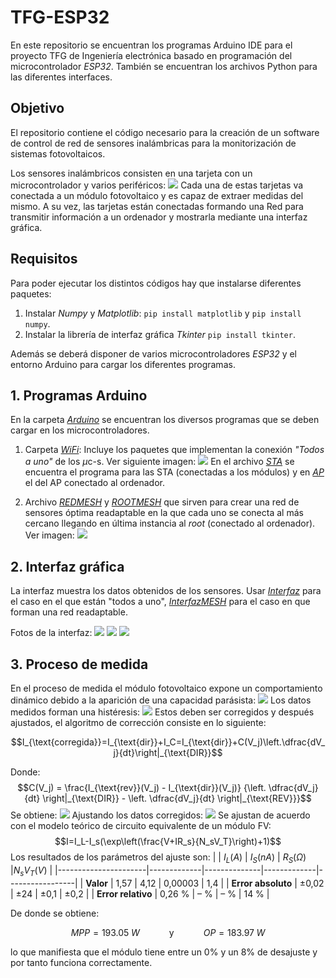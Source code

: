 # TFG-ESP32
En este repositorio se encuentran los programas Arduino IDE para el proyecto TFG de Ingeniería electrónica basado en programación del microcontrolador *ESP32*. También se encuentran los archivos Python para las diferentes interfaces.

## Objetivo
El repositorio contiene el código necesario para la creación de un software de control de red de sensores inalámbricas para la monitorización de sistemas fotovoltaicos.

Los sensores inalámbricos consisten en una tarjeta con un microcontrolador y varios periféricos:
![](./Fotos/fotoplaca.jpeg.png)
Cada una de estas tarjetas va conectada a un módulo fotovoltaico y es capaz de extraer medidas del mismo. A su vez, las tarjetas están conectadas formando una Red para transmitir información a un ordenador y mostrarla mediante una interfaz gráfica.
## Requisitos
Para poder ejecutar los distintos códigos hay que instalarse diferentes paquetes:
1. Instalar *Numpy* y *Matplotlib*: `pip install matplotlib` y `pip install numpy`.
1. Instalar la librería de interfaz gráfica *Tkinter* `pip install tkinter`.

Además se deberá disponer de varios microcontroladores *ESP32* y el entorno Arduino para cargar los diferentes programas.

## 1. Programas Arduino
En la carpeta  *[Arduino](./Arduino/)* se encuentran los diversos programas que se deben cargar en los microcontroladores.
1. Carpeta *[WiFi](./Arduino/WIFI/)*: Incluye los paquetes que implementan la conexión *"Todos a uno"* de los $\mu$c-s. Ver siguiente imagen:
![](./Fotos/Red.png)
En el archivo *[STA](./Arduino/wifi2/STAserver/STAserver.ino)* se encuentra el programa para las STA (conectadas a los módulos) y en *[AP](./Arduino/wifi2/APserver/APserver.ino)* el del AP conectado al ordenador.

2. Archivo *[REDMESH](./Arduino/REDMESH/REDMESH.ino)* y *[ROOTMESH](./Arduino/ROOTMESH/ROOTMESH.ino)* que sirven para crear una red de sensores óptima readaptable en la que cada uno se conecta al más cercano llegando en última instancia al *root* (conectado al ordenador). Ver imagen:
![](./Fotos/RedMESH.png)

## 2. Interfaz gráfica
La interfaz muestra los datos obtenidos de los sensores. Usar *[Interfaz](./Interfaz/Interfaz1.py)* para el caso en el que están "todos a uno", *[InterfazMESH](./Interfaz/InterfazMESH.py)* para el caso en que forman una red readaptable.

Fotos de la interfaz:
![](./Fotos/Parquesolar.png)
![](./Fotos/parqueajuste.png)
![](./Fotos/parquemontecarlo.png)

## 3. Proceso de medida
En el proceso de medida el módulo fotovoltaico expone un comportamiento dinámico debido a la aparición de una capacidad parásista:
![](./Fotos/CircuitoC.png)
Los datos medidos forman una histéresis:
![](./Fotos/histeresis.gif)
Estos deben ser corregidos y después ajustados, el algoritmo de corrección consiste en lo siguiente:

$$I_{\text{corregida}}=I_{\text{dir}}+I_C=I_{\text{dir}}+C(V_j)\left.\dfrac{dV_j}{dt}\right|_{\text{DIR}}$$

Donde:
$$C(V_j) = \frac{I_{\text{rev}}(V_j) - I_{\text{dir}}(V_j)}
{\left. \dfrac{dV_j}{dt} \right|_{\text{DIR}} - \left. \dfrac{dV_j}{dt} \right|_{\text{REV}}}$$
Se obtiene:
![](./Fotos/Correccion.png)
Ajustando los datos corregidos:
![](./Fotos/ajuste.png)
Se ajustan de acuerdo con el modelo teórico de circuito equivalente de un módulo FV:
$$I=I_L-I_s(\exp\left(\frac{V+IR_s}{N_sV_T}\right)+1)$$
Los resultados de los parámetros del ajuste son:
|                      | $I_L (A)$ | $I_S (nA)$ | $R_S(Ω)$ |$N_s V_T (V)$ |
|----------------------|-------------|--------------|-------------|-----------------|
| **Valor**            | 1,57        | 4,12         | 0,00003     | 1,4             |
| **Error absoluto**   | ±0,02       | ±24          | ±0,1        | ±0,2            |
| **Error relativo**   | 0,26 %      | – %          | – %         | 14 %            |

De donde se obtiene:

$$MPP=193.05\hspace{3pt}W  \hspace{3em}\text{y}\hspace{3em} OP=183.97 \hspace{3pt}W$$

lo que manifiesta que el módulo tiene entre un $0\%$ y un $8\%$ de desajuste y por tanto funciona correctamente.

